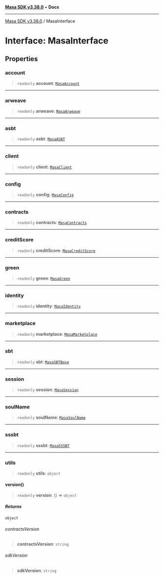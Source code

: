[**Masa SDK v3.38.0**](../README.md) • **Docs**

***

[Masa SDK v3.38.0](../globals.md) / MasaInterface

# Interface: MasaInterface

## Properties

### account

> `readonly` **account**: [`MasaAccount`](../classes/MasaAccount.md)

***

### arweave

> `readonly` **arweave**: [`MasaArweave`](../classes/MasaArweave.md)

***

### asbt

> `readonly` **asbt**: [`MasaASBT`](../classes/MasaASBT.md)

***

### client

> `readonly` **client**: [`MasaClient`](../classes/MasaClient.md)

***

### config

> `readonly` **config**: [`MasaConfig`](MasaConfig.md)

***

### contracts

> `readonly` **contracts**: [`MasaContracts`](../classes/MasaContracts.md)

***

### creditScore

> `readonly` **creditScore**: [`MasaCreditScore`](../classes/MasaCreditScore.md)

***

### green

> `readonly` **green**: [`MasaGreen`](../classes/MasaGreen.md)

***

### identity

> `readonly` **identity**: [`MasaIdentity`](../classes/MasaIdentity.md)

***

### marketplace

> `readonly` **marketplace**: [`MasaMarketplace`](../classes/MasaMarketplace.md)

***

### sbt

> `readonly` **sbt**: [`MasaSBTBase`](../classes/MasaSBTBase.md)

***

### session

> `readonly` **session**: [`MasaSession`](../classes/MasaSession.md)

***

### soulName

> `readonly` **soulName**: [`MasaSoulName`](../classes/MasaSoulName.md)

***

### sssbt

> `readonly` **sssbt**: [`MasaSSSBT`](../classes/MasaSSSBT.md)

***

### utils

> `readonly` **utils**: `object`

#### version()

> `readonly` **version**: () => `object`

##### Returns

`object`

###### contractsVersion

> **contractsVersion**: `string`

###### sdkVersion

> **sdkVersion**: `string`
